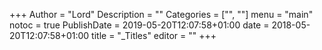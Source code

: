 +++
Author = "Lord"
Description = ""
Categories = ["", ""]
menu = "main"
notoc = true
PublishDate = 2019-05-20T12:07:58+01:00
date = 2018-05-20T12:07:58+01:00
title = "_Titles"
editor = ""
+++
